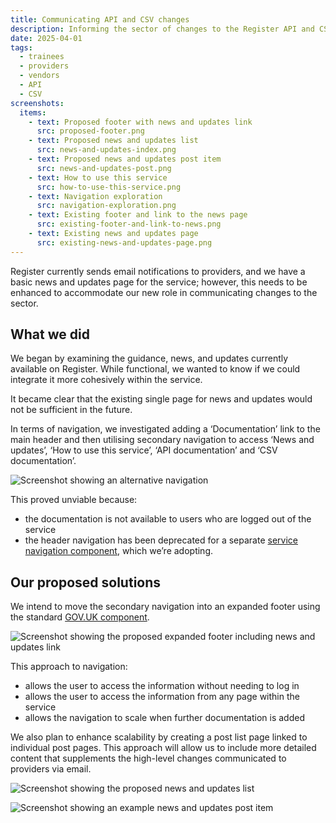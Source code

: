 ```yaml
---
title: Communicating API and CSV changes
description: Informing the sector of changes to the Register API and CSV
date: 2025-04-01
tags:
  - trainees
  - providers
  - vendors
  - API
  - CSV
screenshots:
  items:
    - text: Proposed footer with news and updates link
      src: proposed-footer.png
    - text: Proposed news and updates list
      src: news-and-updates-index.png
    - text: Proposed news and updates post item
      src: news-and-updates-post.png
    - text: How to use this service
      src: how-to-use-this-service.png
    - text: Navigation exploration
      src: navigation-exploration.png
    - text: Existing footer and link to the news page
      src: existing-footer-and-link-to-news.png
    - text: Existing news and updates page
      src: existing-news-and-updates-page.png
---
```


Register currently sends email notifications to providers, and we have a basic news and updates page for the service; however, this needs to be enhanced to accommodate our new role in communicating changes to the sector.

## What we did

We began by examining the guidance, news, and updates currently available on Register. While functional, we wanted to know if we could integrate it more cohesively within the service.

It became clear that the existing single page for news and updates would not be sufficient in the future.

In terms of navigation, we investigated adding a ‘Documentation’ link to the main header and then utilising secondary navigation to access ‘News and updates’, ‘How to use this service’, ‘API documentation’ and ‘CSV documentation’.

![Screenshot showing an alternative navigation](navigation-exploration.png "Exploration of navigation options")

This proved unviable because:

- the documentation is not available to users who are logged out of the service
- the header navigation has been deprecated for a separate [service navigation component](https://design-system.service.gov.uk/components/service-navigation/), which we’re adopting.

## Our proposed solutions

We intend to move the secondary navigation into an expanded footer using the standard [GOV.UK component](https://design-system.service.gov.uk/components/footer/).

![Screenshot showing the proposed expanded footer including news and updates link](proposed-footer.png "Proposed footer with news and updates link")

This approach to navigation:

- allows the user to access the information without needing to log in
- allows the user to access the information from any page within the service
- allows the navigation to scale when further documentation is added

We also plan to enhance scalability by creating a post list page linked to individual post pages. This approach will allow us to include more detailed content that supplements the high-level changes communicated to providers via email.

![Screenshot showing the proposed news and updates list](news-and-updates-index.png "Proposed news and updates list")

![Screenshot showing an example news and updates post item](news-and-updates-post.png "Proposed news and updates post item")
